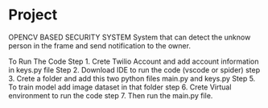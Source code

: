 # Project
OPENCV BASED SECURITY SYSTEM
System that can detect the unknow person in the frame and send notification to the owner.

To Run The Code
Step 1. Crete Twilio Account and add account information in keys.py file
Step 2. Download IDE to run the code (vscode or spider)
step 3. Crete a folder and add this two python files main.py and keys.py 
Step 5. To train model add image dataset in that folder
step 6. Crete Virtual environment to run the code
step 7. Then run the main.py file.
